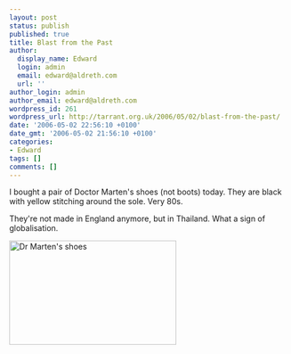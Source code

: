 ```yaml
---
layout: post
status: publish
published: true
title: Blast from the Past
author:
  display_name: Edward
  login: admin
  email: edward@aldreth.com
  url: ''
author_login: admin
author_email: edward@aldreth.com
wordpress_id: 261
wordpress_url: http://tarrant.org.uk/2006/05/02/blast-from-the-past/
date: '2006-05-02 22:56:10 +0100'
date_gmt: '2006-05-02 21:56:10 +0100'
categories:
- Edward
tags: []
comments: []
---
```

<p>I bought a pair of Doctor Marten's shoes (not boots) today. They are black with yellow stitching around the sole. Very 80s.</p>
<p>They're not made in England anymore, but in Thailand. What a sign of globalisation.</p>
<p><a href="http://tarrant.org.uk/wp-content/uploads/2006/05/shoe.jpg"><img class="alignleft size-medium wp-image-395" src="http://tarrant.org.uk/wp-content/uploads/2006/05/shoe-300x187.jpg" alt="Dr Marten's shoes" width="300" height="187" /></a></p>
